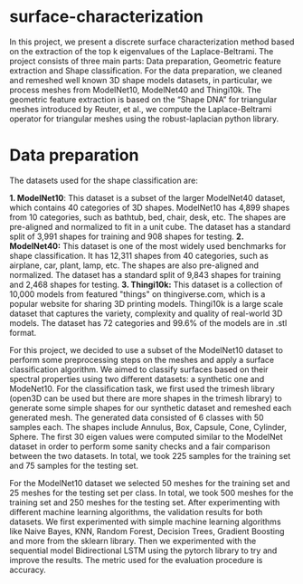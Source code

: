 # surface-characterization
In this project, we present a discrete surface characterization method based on the extraction of the top k eigenvalues of the Laplace-Beltrami. The project consists of three main parts: Data preparation, Geometric feature extraction and Shape classification. For the data preparation, we cleaned and remeshed well known 3D shape models datasets, in particular, we process meshes from ModelNet10, ModelNet40 and Thingi10k. The geometric feature extraction is based on the “Shape DNA” for triangular meshes introduced by Reuter, et al., we compute the Laplace-Beltrami operator for triangular meshes using the robust-laplacian python library. 

# Data preparation 
The datasets used for the shape classification are:

**1. ModelNet10**: This dataset is a subset of the larger ModelNet40 dataset, which contains 40 categories of 3D shapes. ModelNet10 has 4,899 shapes from 10 categories, such as bathtub, bed, chair, desk, etc. The shapes are pre-aligned and normalized to fit in a unit cube. The dataset has a standard split of 3,991 shapes for training and 908 shapes for testing.
**2. ModelNet40:** This dataset is one of the most widely used benchmarks for shape classification. It has 12,311 shapes from 40 categories, such as airplane, car, plant, lamp, etc. The shapes are also pre-aligned and normalized. The dataset has a standard split of 9,843 shapes for training and 2,468 shapes for testing. 
**3. Thingi10k:** This dataset is a collection of 10,000 models from featured "things" on thingiverse.com, which is a popular website for sharing 3D printing models. Thingi10k is a large scale dataset that captures the variety, complexity and quality of real-world 3D models. The dataset has 72 categories and 99.6% of the models are in .stl format.

For this project, we decided to use a subset of the ModelNet10 dataset to perform some preprocessing steps on the meshes and apply a surface classification algorithm. We aimed to classify surfaces based on their spectral properties using two different datasets: a synthetic one and ModeNet10. For the classification task, we first used the trimesh library (open3D can be used but there are more shapes in the trimesh library) to generate some simple shapes for our synthetic dataset and remeshed each generated mesh. The generated data consisted of 6 classes with 50 samples each. The shapes include Annulus, Box, Capsule, Cone, Cylinder, Sphere. The first 30 eigen values were computed similar to the ModelNet dataset in order to perform some sanity checks and a fair comparison between the two datasets. In total, we took 225 samples for the training set and 75 samples for the testing set. 

For the ModelNet10 dataset we selected 50 meshes for the training set and 25 meshes for the testing set per class. In total, we took 500 meshes for the training set and 250 meshes for the testing set. After experimenting with different machine learning algorithms, the validation results for both datasets.  We first experimented with simple machine learning algorithms like Naive Bayes, KNN, Random Forest, Decision Trees, Gradient Boosting and more from the sklearn library. Then we experimented with the sequential model Bidirectional LSTM using the pytorch library to try and improve the results. The metric used for the evaluation procedure is accuracy. 






